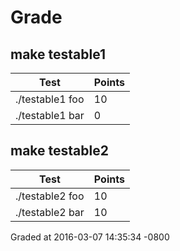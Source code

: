 # Grade
## make testable1
| Test | Points |
| ---- | ------ |
| ./testable1 foo | 10 |
| ./testable1 bar | 0 |
## make testable2
| Test | Points |
| ---- | ------ |
| ./testable2 foo | 10 |
| ./testable2 bar | 10 |
Graded at 2016-03-07 14:35:34 -0800